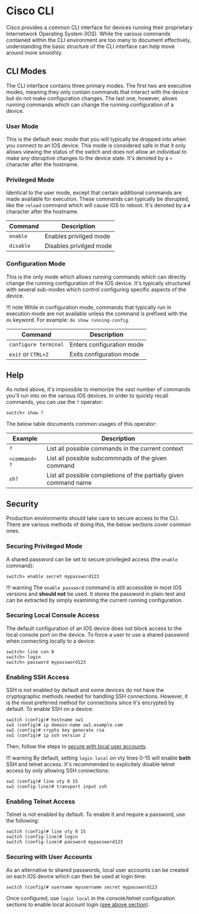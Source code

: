 # Cisco CLI

Cisco provides a common CLI interface for devices running their proprietary
Internetwork Operating System (IOS). While the various commands contained within
the CLI environment are too many to document effectively, understanding the
basic structure of the CLI interface can help move around more smoothly.

## CLI Modes

The CLI interface contains three primary modes. The first two are executive
modes, meaning they only contain commands that interact with the device but do
not make configuration changes. The last one, however, allows running commands
which can change the running configuration of a device.

### User Mode

This is the default exec mode that you will typically be dropped into when you
connect to an IOS device. This mode is considered safe in that it only allows
viewing the status of the switch and does not allow an individual to make any
disruptive changes to the device state. It's denoted by a `>` character after
the hostname.

### Privileged Mode

Identical to the user mode, except that certain additional commands are made
available for execution. These commands can typically be disrupted, like the
`reload` command which will cause IOS to reboot. It's denoted by a `#` character
after the hostname.

| Command   | Description             |
| --------- | ----------------------- |
| `enable`  | Enables privilged mode  |
| `disable` | Disables privilged mode |

### Configuration Mode

This is the only mode which allows running commands which can directly change
the running configuration of the IOS device. It's typically structured with
several sub-modes which control configuring specific aspects of the device.

!!! note While in configuration mode, commands that typically run in execution
mode are not available unless the command is prefixed with the `do` keyword. For
example: `do show running-config`.

| Command              | Description               |
| -------------------- | ------------------------- |
| `configure terminal` | Enters configuration mode |
| `exit` or `CTRL+Z`   | Exits configuration mode  |

## Help

As noted above, it's impossible to memorize the vast number of commands you'll
run into on the various IOS devices. In order to quickly recall commands, you
can use the `?` operator:

```text
switch> show ?
```

The below table documents common usages of this operator:

| Example       | Description                                                       |
| ------------- | ----------------------------------------------------------------- |
| `?`           | List all possible commands in the current context                 |
| `<command> ?` | List all possible subcommnads of the given command                |
| `sh?`         | List all possible completions of the partially given command name |

## Security

Production environments should take care to secure access to the CLI. There are
various methods of doing this, the below sections cover common ones.

### Securing Privileged Mode

A shared password can be set to secure privileged access (the `enable` command):

```text
switch> enable secret mypassword123
```

!!! warning The `enable password` command is still accessible in most IOS
versions and **should not** be used. It stores the password in plain-text and
can be extracted by simply examining the current running configuration.

### Securing Local Console Access

The default configuration of an IOS device does not block access to the local
console port on the device. To force a user to use a shared password when
connecting locally to a device:

```text
switch> line con 0
switch> login
switch> password mypassword123
```

### Enabling SSH Access

SSH is not enabled by default and some devices do not have the cryptographic
methods needed for handling SSH connections. However, it is the most preferred
method for connections since it's encrypted by default. To enable SSH on a
device:

```text
switch (config)# hostname sw1
sw1 (config)# ip domain-name sw1.example.com
sw1 (config)# crypto key generate rsa
sw1 (config)# ip ssh version 2
```

Then, follow the steps to
[secure with local user accounts](#securing-with-user-accounts).

!!! warning By default, setting `login local` on vty lines 0-15 will enable
**both** SSH and telnet access. It's recommended to explicitely disable telnet
access by only allowing SSH connections:

```text
sw1 (config)# line vty 0 15
sw1 (config-line)# transport input ssh
```

### Enabling Telnet Access

Telnet is not enabled by default. To enable it and require a password, use the
following:

```text
switch (config)# line vty 0 15
switch (config-line)# login
switch (config-line)# password mypassword123
```

### Securing with User Accounts

As an alternative to shared passwords, local user accounts can be created on
each IOS device which can then be used at login time:

```text
switch (config)# username myusername secret mypassword123
```

Once configured, use `login local` in the console/telnet configuration sections
to enable local account login ([see above section](#enabling-telnet-access)).
